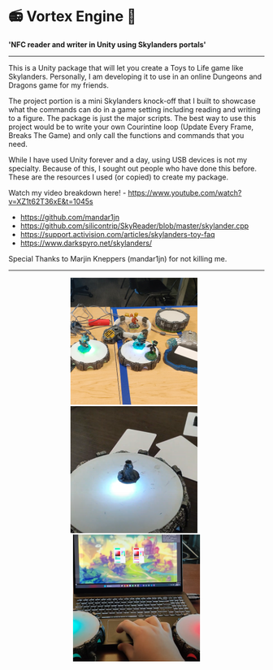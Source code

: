 # 📻 Vortex Engine 🧸

**'NFC reader and writer in Unity using Skylanders portals'**

---

This is a Unity package that will let you create a Toys to Life game like Skylanders. Personally, I am developing it to use in an online Dungeons and Dragons game for my friends.

The project portion is a mini Skylanders knock-off that I built to showcase what the commands can do in a game setting including reading and writing to a figure. The package is just the major scripts. The best way to use this project would be to write your own Courintine loop (Update Every Frame, Breaks The Game) and only call the functions and commands that you need.

While I have used Unity forever and a day, using USB devices is not my specialty. Because of this, I sought out people who have done this before. These are the resources I used (or copied) to create my package.

Watch my video breakdown here! - https://www.youtube.com/watch?v=XZ1t62T36xE&t=1045s

- https://github.com/mandar1jn
- https://github.com/silicontrip/SkyReader/blob/master/skylander.cpp
- https://support.activision.com/articles/skylanders-toy-faq
- https://www.darkspyro.net/skylanders/

Special Thanks to Marjin Kneppers (mandar1jn) for not killing me.

---

<div align="center">
  <img src="images/O1.png" alt="Otrio Game Image 1" width="250" style="margin-right: 10px;"/>
  <img src="images/O2.png" alt="Otrio Game Image 2" width="250" style="margin-right: 10px;"/>
  <img src="images/O3.png" alt="Otrio Game Image 3" width="250"/>
</div>
